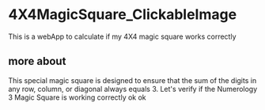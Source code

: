 # 4X4MagicSquare_ClickableImage
This is a webApp to calculate if my 4X4 magic square works correctly

## more about

This special magic square is designed to ensure that the sum of the digits in any row, column, or diagonal always equals 3.
Let's verify if the Numerology 3 Magic Square is working correctly
ok
ok
